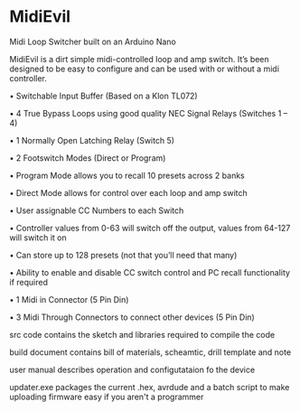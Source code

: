 # MidiEvil

Midi Loop Switcher built on an Arduino Nano 

MidiEvil is a dirt simple midi-controlled loop and amp switch. It’s been designed to be easy to configure and can be used with or without a midi controller.

•	Switchable Input Buffer (Based on a Klon TL072)

•	4 True Bypass Loops using good quality NEC Signal Relays (Switches 1 – 4)

•	1 Normally Open Latching Relay (Switch 5)

•	2 Footswitch Modes (Direct or Program)

•	Program Mode allows you to recall 10 presets across 2 banks

•	Direct Mode allows for control over each loop and amp switch

•	User assignable CC Numbers to each Switch

•	Controller values from 0-63 will switch off the output, values from 64-127 will switch it on

•	Can store up to 128 presets (not that you’ll need that many)

•	Ability to enable and disable CC switch control and PC recall functionality if required

•	1 Midi in Connector (5 Pin Din)

•	3 Midi Through Connectors to connect other devices (5 Pin Din)

src code contains the sketch and libraries required to compile the code

build document contains bill of materials, scheamtic, drill template and note

user manual describes operation and configutataion fo the device

updater.exe packages the current .hex, avrdude and a batch script to make uploading firmware easy if you aren't a programmer
